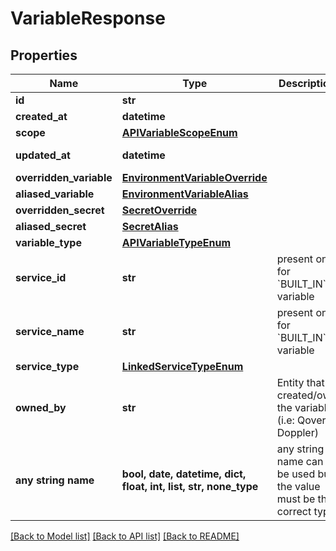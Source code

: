 # VariableResponse


## Properties
Name | Type | Description | Notes
------------ | ------------- | ------------- | -------------
**id** | **str** |  | [readonly] 
**created_at** | **datetime** |  | [readonly] 
**scope** | [**APIVariableScopeEnum**](APIVariableScopeEnum.md) |  | 
**updated_at** | **datetime** |  | [optional] [readonly] 
**overridden_variable** | [**EnvironmentVariableOverride**](EnvironmentVariableOverride.md) |  | [optional] 
**aliased_variable** | [**EnvironmentVariableAlias**](EnvironmentVariableAlias.md) |  | [optional] 
**overridden_secret** | [**SecretOverride**](SecretOverride.md) |  | [optional] 
**aliased_secret** | [**SecretAlias**](SecretAlias.md) |  | [optional] 
**variable_type** | [**APIVariableTypeEnum**](APIVariableTypeEnum.md) |  | [optional] 
**service_id** | **str** | present only for &#x60;BUILT_IN&#x60; variable | [optional] 
**service_name** | **str** | present only for &#x60;BUILT_IN&#x60; variable | [optional] 
**service_type** | [**LinkedServiceTypeEnum**](LinkedServiceTypeEnum.md) |  | [optional] 
**owned_by** | **str** | Entity that created/own the variable (i.e: Qovery, Doppler) | [optional] 
**any string name** | **bool, date, datetime, dict, float, int, list, str, none_type** | any string name can be used but the value must be the correct type | [optional]

[[Back to Model list]](../README.md#documentation-for-models) [[Back to API list]](../README.md#documentation-for-api-endpoints) [[Back to README]](../README.md)


